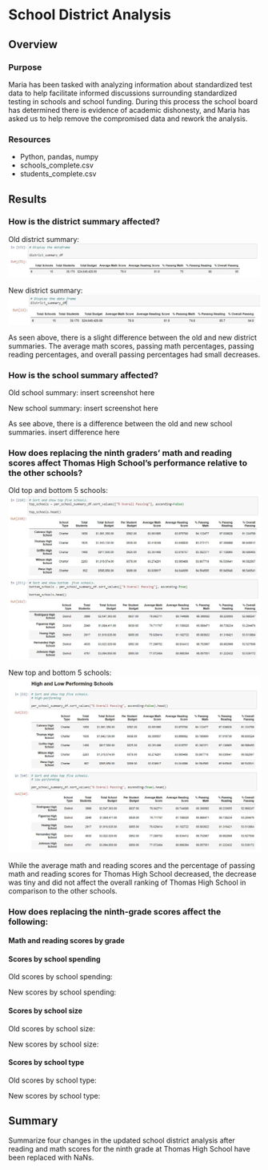 # School District Analysis

## Overview

### Purpose

Maria has been tasked with analyzing information about standardized test data to help facilitate informed discussions surrounding standardized testing in schools and school funding.  During this process the school board has determined there is evidence of academic dishonesty, and Maria has asked us to help remove the compromised data and rework the analysis.

### Resources

- Python, pandas, numpy
- schools_complete.csv
- students_complete.csv

## Results

### How is the district summary affected?

Old district summary:
![old_district_summary.JPG](https://github.com/mathur-nikita/School_District_Analysis/blob/main/screenshots/old_district_summary.JPG)

New district summary:
![district_summary.JPG](https://github.com/mathur-nikita/School_District_Analysis/blob/main/screenshots/district_summary.JPG)

As seen above, there is a slight difference between the old and new district summaries.  The average math scores, passing math percentages, passing reading percentages, and overall passing percentages had small decreases.

### How is the school summary affected?

Old school summary:
insert screenshot here

New school summary:
insert screenshot here

As see above, there is a difference between the old and new school summaries.  insert difference here

### How does replacing the ninth graders’ math and reading scores affect Thomas High School’s performance relative to the other schools?

Old top and bottom 5 schools:
![old_high_low_performing_schools.JPG](https://github.com/mathur-nikita/School_District_Analysis/blob/main/screenshots/old_high_low_performing_schools.JPG)

New top and bottom 5 schools:
![high_low_performing_schools.JPG](https://github.com/mathur-nikita/School_District_Analysis/blob/main/screenshots/high_low_performing_schools.JPG)

While the average math and reading scores and the percentage of passing math and reading scores for Thomas High School decreased, the decrease was tiny and did not affect the overall ranking of Thomas High School in comparison to the other schools.

### How does replacing the ninth-grade scores affect the following:
 
#### Math and reading scores by grade
#### Scores by school spending

Old scores by school spending:

New scores by school spending:


#### Scores by school size

Old scores by school size:

New scores by school size:


#### Scores by school type

Old scores by school type:

New scores by school type:

## Summary

Summarize four changes in the updated school district analysis after reading and math scores for the ninth grade at Thomas High School have been replaced with NaNs.
